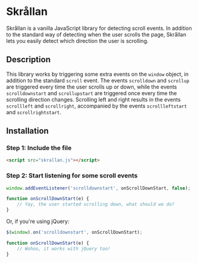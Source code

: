 # Skrållan
Skrållan is a vanilla JavaScript library for detecting scroll events. In addition to the standard way of detecting when the user scrolls the page, Skrållan lets you easily detect which direction the user is scrolling.

## Description
This library works by triggering some extra events on the `window` object, in addition to the standard `scroll` event. The events `scrolldown` and `scrollup` are triggered every time the user scrolls up or down, while the events `scrolldownstart` and `scrollupstart` are triggered once every time the scrolling direction changes. Scrolling left and right results in the events `scrollleft` and `scrollright`, accompanied by the events `scrollleftstart` and `scrollrightstart`.

## Installation
### Step 1: Include the file
```html
<script src="skrallan.js"></script>
```

### Step 2: Start listening for some scroll events
```javascript
window.addEventListener('scrolldownstart', onScrollDownStart, false);

function onScrollDownStart(e) {
    // Yay, the user started scrolling down, what should we do?
}
```

Or, if you're using jQuery:

```javascript
$(window).on('scrolldownstart', onScrollDownStart);

function onScrollDownStart(e) {
    // Wohoo, it works with jQuery too!
}
```
